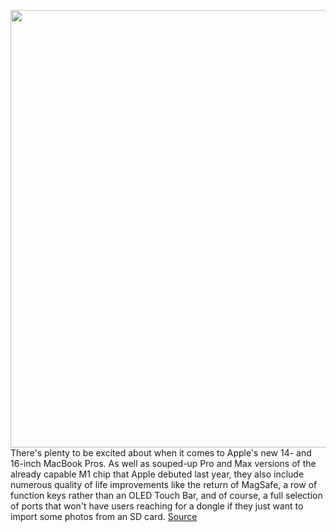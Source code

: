 <img src='https://cdn.vox-cdn.com/thumbor/6Y4kO_rwomytQ8QZZADABo9EUSY=/0x0:1911x1273/1200x800/filters:focal(804x485:1108x789)/cdn.vox-cdn.com/uploads/chorus_image/image/70017541/Apple_MacBook_Pro_Ports_10182021.0.jpg' width='700px' /><br/>
There's plenty to be excited about when it comes to Apple's new 14- and 16-inch MacBook Pros. As well as souped-up Pro and Max versions of the already capable M1 chip that Apple debuted last year, they also include numerous quality of life improvements like the return of MagSafe, a row of function keys rather than an OLED Touch Bar, and of course, a full selection of ports that won't have users reaching for a dongle if they just want to import some photos from an SD card.
<a href='https://www.theverge.com/22734645/apple-macbook-pro-2021-ports-magsafe-touch-bar-usb-c-future'> Source <a/>